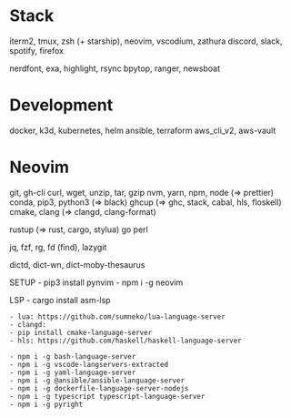 # Stack 
iterm2, tmux, zsh (+ starship),
neovim, vscodium, zathura
discord, slack, spotify, firefox

nerdfont, 
exa, highlight, rsync
bpytop, ranger, newsboat


# Development
docker, k3d, kubernetes, helm
ansible, terraform
aws_cli_v2, aws-vault 


# Neovim
git, gh-cli
curl, wget, unzip, tar, gzip
nvm, yarn, npm, node (=> prettier)
conda, pip3, python3 (=> black)
ghcup (=> ghc, stack, cabal, hls, floskell) 
cmake, clang (=> clangd, clang-format)

rustup (=> rust, cargo, stylua)
go
perl

jq, fzf, rg, fd (find), lazygit

dictd, dict-wn, dict-moby-thesaurus

SETUP
    - pip3 install pynvim
    - npm i -g neovim

LSP
    - cargo install asm-lsp

    - lua: https://github.com/sumneko/lua-language-server
    - clangd: 
    - pip install cmake-language-server
    - hls: https://github.com/haskell/haskell-language-server

    - npm i -g bash-language-server
    - npm i -g vscode-langservers-extracted
    - npm i -g yaml-language-server
    - npm i -g @ansible/ansible-language-server
    - npm i -g dockerfile-language-server-nodejs
    - npm i -g typescript typescript-language-server
    - npm i -g pyright



